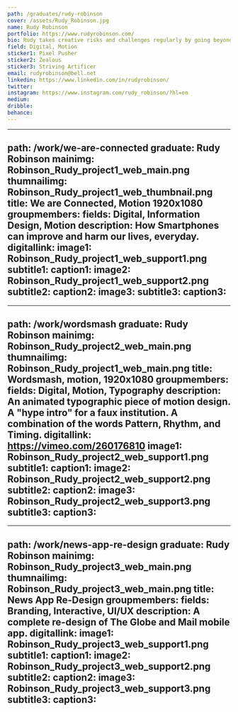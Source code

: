 ```yaml
---
path: /graduates/rudy-robinson
cover: /assets/Rudy_Robinson.jpg
name: Rudy Robinson
portfolio: https://www.rudyrobinson.com/
bio: Rudy takes creative risks and challenges regularly by going beyond what an assignment requires. Constantly striving to learn more in order to develop and refine his skill set. Always taking the initiative to move learning forward by asking questions, working through issues with peers, and using his free time to expand his knowledge.
field: Digital, Motion
sticker1: Pixel Pusher
sticker2: Zealous
sticker3: Striving Artificer
email: rudyrobinson@bell.net
linkedin: https://www.linkedin.com/in/rudyrobinson/
twitter:
instagram: https://www.instagram.com/rudy_robinson/?hl=en
medium:
dribble:
behance:
---
```


---
path: /work/we-are-connected
graduate: Rudy Robinson
mainimg: Robinson_Rudy_project1_web_main.png
thumnailimg: Robinson_Rudy_project1_web_thumbnail.png
title: We are Connected, Motion 1920x1080
groupmembers:
fields: Digital, Information Design, Motion
description: How Smartphones can improve and harm our lives, everyday. 
digitallink:
image1: Robinson_Rudy_project1_web_support1.png
subtitle1:
caption1:
image2: Robinson_Rudy_project1_web_support2.png
subtitle2:
caption2:
image3:
subtitle3:
caption3:
---

---
path: /work/wordsmash
graduate: Rudy Robinson
mainimg: Robinson_Rudy_project2_web_main.png
thumnailimg: Robinson_Rudy_project1_web_main.png
title: Wordsmash, motion, 1920x1080
groupmembers:
fields: Digital, Motion, Typography
description: An animated typographic piece of motion design. A "hype intro" for a faux institution. A combination of the words Pattern, Rhythm, and Timing.
digitallink: https://vimeo.com/260176810
image1: Robinson_Rudy_project2_web_support1.png
subtitle1:
caption1:
image2: Robinson_Rudy_project2_web_support2.png
subtitle2:
caption2:
image3: Robinson_Rudy_project2_web_support3.png
subtitle3:
caption3:
---

---
path: /work/news-app-re-design
graduate: Rudy Robinson
mainimg: Robinson_Rudy_project3_web_main.png
thumnailimg: Robinson_Rudy_project3_web_main.png
title: News App Re-Design
groupmembers:
fields: Branding, Interactive, UI/UX
description: A complete re-design of The Globe and Mail mobile app.
digitallink:
image1: Robinson_Rudy_project3_web_support1.png
subtitle1:
caption1:
image2: Robinson_Rudy_project3_web_support2.png
subtitle2:
caption2:
image3: Robinson_Rudy_project3_web_support3.png
subtitle3:
caption3:
---
